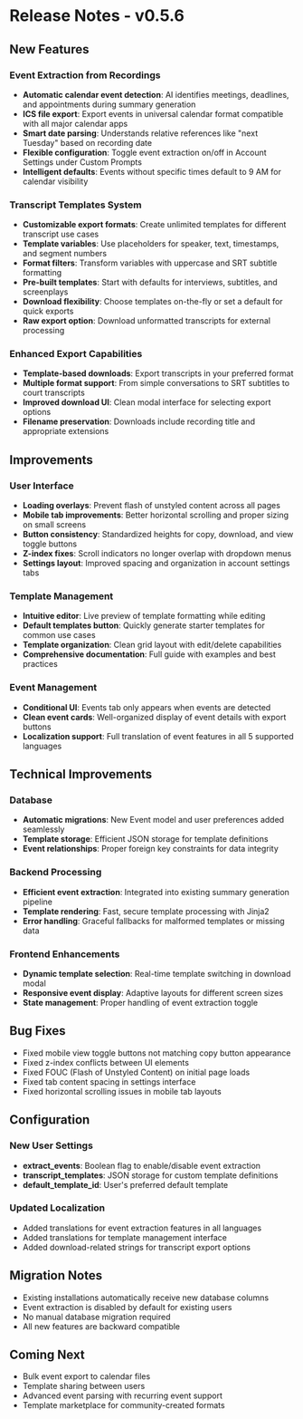# Release Notes - v0.5.6

## New Features

### Event Extraction from Recordings
- **Automatic calendar event detection**: AI identifies meetings, deadlines, and appointments during summary generation
- **ICS file export**: Export events in universal calendar format compatible with all major calendar apps
- **Smart date parsing**: Understands relative references like "next Tuesday" based on recording date
- **Flexible configuration**: Toggle event extraction on/off in Account Settings under Custom Prompts
- **Intelligent defaults**: Events without specific times default to 9 AM for calendar visibility

### Transcript Templates System
- **Customizable export formats**: Create unlimited templates for different transcript use cases
- **Template variables**: Use placeholders for speaker, text, timestamps, and segment numbers
- **Format filters**: Transform variables with uppercase and SRT subtitle formatting
- **Pre-built templates**: Start with defaults for interviews, subtitles, and screenplays
- **Download flexibility**: Choose templates on-the-fly or set a default for quick exports
- **Raw export option**: Download unformatted transcripts for external processing

### Enhanced Export Capabilities
- **Template-based downloads**: Export transcripts in your preferred format
- **Multiple format support**: From simple conversations to SRT subtitles to court transcripts
- **Improved download UI**: Clean modal interface for selecting export options
- **Filename preservation**: Downloads include recording title and appropriate extensions

## Improvements

### User Interface
- **Loading overlays**: Prevent flash of unstyled content across all pages
- **Mobile tab improvements**: Better horizontal scrolling and proper sizing on small screens
- **Button consistency**: Standardized heights for copy, download, and view toggle buttons
- **Z-index fixes**: Scroll indicators no longer overlap with dropdown menus
- **Settings layout**: Improved spacing and organization in account settings tabs

### Template Management
- **Intuitive editor**: Live preview of template formatting while editing
- **Default templates button**: Quickly generate starter templates for common use cases
- **Template organization**: Clean grid layout with edit/delete capabilities
- **Comprehensive documentation**: Full guide with examples and best practices

### Event Management
- **Conditional UI**: Events tab only appears when events are detected
- **Clean event cards**: Well-organized display of event details with export buttons
- **Localization support**: Full translation of event features in all 5 supported languages

## Technical Improvements

### Database
- **Automatic migrations**: New Event model and user preferences added seamlessly
- **Template storage**: Efficient JSON storage for template definitions
- **Event relationships**: Proper foreign key constraints for data integrity

### Backend Processing
- **Efficient event extraction**: Integrated into existing summary generation pipeline
- **Template rendering**: Fast, secure template processing with Jinja2
- **Error handling**: Graceful fallbacks for malformed templates or missing data

### Frontend Enhancements
- **Dynamic template selection**: Real-time template switching in download modal
- **Responsive event display**: Adaptive layouts for different screen sizes
- **State management**: Proper handling of event extraction toggle

## Bug Fixes

- Fixed mobile view toggle buttons not matching copy button appearance
- Fixed z-index conflicts between UI elements
- Fixed FOUC (Flash of Unstyled Content) on initial page loads
- Fixed tab content spacing in settings interface
- Fixed horizontal scrolling issues in mobile tab layouts

## Configuration

### New User Settings
- **extract_events**: Boolean flag to enable/disable event extraction
- **transcript_templates**: JSON storage for custom template definitions
- **default_template_id**: User's preferred default template

### Updated Localization
- Added translations for event extraction features in all languages
- Added translations for template management interface
- Added download-related strings for transcript export options

## Migration Notes

- Existing installations automatically receive new database columns
- Event extraction is disabled by default for existing users
- No manual database migration required
- All new features are backward compatible

## Coming Next

- Bulk event export to calendar files
- Template sharing between users
- Advanced event parsing with recurring event support
- Template marketplace for community-created formats